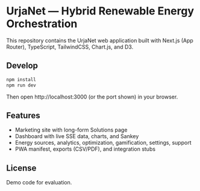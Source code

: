 # UrjaNet — Hybrid Renewable Energy Orchestration

This repository contains the UrjaNet web application built with Next.js (App Router), TypeScript, TailwindCSS, Chart.js, and D3.

## Develop

```bash
npm install
npm run dev
```

Then open http://localhost:3000 (or the port shown) in your browser.

## Features
- Marketing site with long-form Solutions page
- Dashboard with live SSE data, charts, and Sankey
- Energy sources, analytics, optimization, gamification, settings, support
- PWA manifest, exports (CSV/PDF), and integration stubs

## License
Demo code for evaluation.
